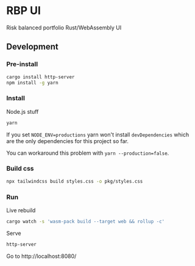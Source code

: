 # RBP UI

Risk balanced portfolio Rust/WebAssembly UI

## Development

### Pre-install

```sh
cargo install http-server
npm install -g yarn
```

### Install

Node.js stuff

```sh
yarn
```

If you set `NODE_ENV=productions` yarn won't install `devDependencies` which are the only dependencies for this project so far.

You can workaround this problem with `yarn --production=false`.

### Build css

```sh
npx tailwindcss build styles.css -o pkg/styles.css
```

### Run

Live rebuild

```sh
cargo watch -s 'wasm-pack build --target web && rollup -c'
```

Serve

```sh
http-server
```

Go to http://localhost:8080/
